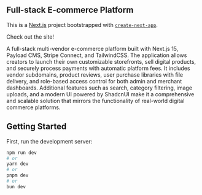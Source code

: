 ## Full-stack E-commerce Platform

This is a [Next.js](https://nextjs.org) project bootstrapped with [`create-next-app`](https://nextjs.org/docs/app/api-reference/cli/create-next-app).

Check out the site! 

A full-stack multi-vendor e-commerce platform built with Next.js 15, Payload CMS, Stripe Connect, and TailwindCSS. The application allows creators to launch their own customizable storefronts, sell digital products, and securely process payments with automatic platform fees. It includes vendor subdomains, product reviews, user purchase libraries with file delivery, and role-based access control for both admin and merchant dashboards. Additional features such as search, category filtering, image uploads, and a modern UI powered by ShadcnUI make it a comprehensive and scalable solution that mirrors the functionality of real-world digital commerce platforms.


## Getting Started


First, run the development server:

```bash
npm run dev
# or
yarn dev
# or
pnpm dev
# or
bun dev

